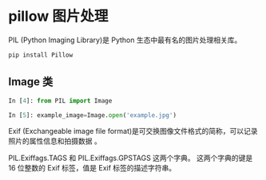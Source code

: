 # pillow 图片处理

PIL (Python Imaging Library)是 Python 生态中最有名的图片处理相关库。

```bash
pip install Pillow
```

## Image 类

```python
In [4]: from PIL import Image

In [5]: example_image=Image.open('example.jpg')
```

Exif (Exchangeable image file format)是可交换图像文件格式的简称，可以记录照片的属性信息和拍摄数据 。

PIL.Exiffags.TAGS 和 PIL.Exiffags.GPSTAGS 这两个字典。 这两个字典的键是 16 位整数的 Exif 标签，值是 Exif 标签的描述字符串。
